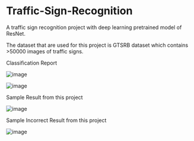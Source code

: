 # Traffic-Sign-Recognition
A traffic sign recognition project with deep learning pretrained model of ResNet.

The dataset that are used for this project is GTSRB dataset which contains >50000 images of traffic signs.

Classification Report

![image](https://github.com/Doomjo/Traffic-Sign-Recognition/assets/112203456/ad36d5a4-40ce-4303-ac18-b64e7c8506f8)

![image](https://github.com/Doomjo/Traffic-Sign-Recognition/assets/112203456/3a856212-f44c-49a5-990e-eec40cbf1374)


Sample Result from this project

![image](https://github.com/Doomjo/Traffic-Sign-Recognition/assets/112203456/4092517d-2ec3-4326-8caf-7643224cac63)


Sample Incorrect Result from this project

![image](https://github.com/Doomjo/Traffic-Sign-Recognition/assets/112203456/d1da6cfc-5b8f-459c-8c87-5e6cf198bf87)


